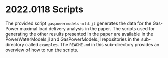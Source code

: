 # 2022.0118 Scripts

The provided script `gaspowermodels-mld.jl` generates the data for the Gas-Power maximal load delivery analysis in the paper. The scripts used for generating the other results presented in the paper are available in the PowerWaterModels.jl and GasPowerModels.jl repositories in the sub-directory called `examples`.  The `README.md` in this sub-directory provides an overview of how to run the scripts.
